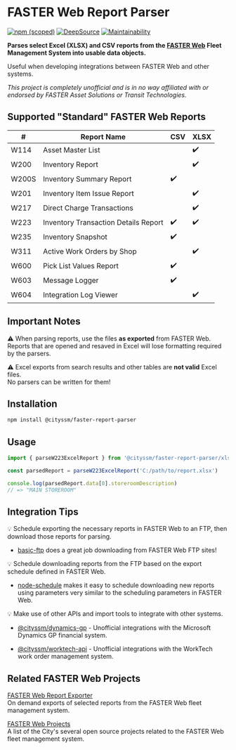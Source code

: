# FASTER Web Report Parser

[![npm (scoped)](https://img.shields.io/npm/v/%40cityssm/faster-report-parser)](https://www.npmjs.com/package/@cityssm/faster-report-parser)
[![DeepSource](https://app.deepsource.com/gh/cityssm/node-faster-report-parser.svg/?label=active+issues&show_trend=true&token=rD0jxkWVmFU_1JBnPdo6HdKI)](https://app.deepsource.com/gh/cityssm/node-faster-report-parser/)
[![Maintainability](https://api.codeclimate.com/v1/badges/6e4f094e9e2473b3463b/maintainability)](https://codeclimate.com/github/cityssm/node-faster-report-parser/maintainability)

**Parses select Excel (XLSX) and CSV reports from the
[FASTER Web](https://fasterasset.com/products/fleet-management-software/) Fleet Management System
into usable data objects.**

Useful when developing integrations between FASTER Web and other systems.

_This project is completely unofficial and is in no way affiliated with or endorsed by FASTER Asset Solutions or Transit Technologies._

## Supported "Standard" FASTER Web Reports

| #     | Report Name                          | CSV | XLSX |
| ----- | ------------------------------------ | --- | ---- |
| W114  | Asset Master List                    |     | ✔️   |
| W200  | Inventory Report                     |     | ✔️   |
| W200S | Inventory Summary Report             | ✔️  |      |
| W201  | Inventory Item Issue Report          |     | ✔️   |
| W217  | Direct Charge Transactions           |     | ✔️   |
| W223  | Inventory Transaction Details Report | ✔️  | ✔️   |
| W235  | Inventory Snapshot                   | ✔️  |      |
| W311  | Active Work Orders by Shop           |     | ✔️   |
| W600  | Pick List Values Report              | ✔️  |      |
| W603  | Message Logger                       | ✔️  |      |
| W604  | Integration Log Viewer               |     | ✔️   |

## Important Notes

⚠️ When parsing reports, use the files **as exported** from FASTER Web.<br />
Reports that are opened and resaved in Excel will lose formatting required by the parsers.

⚠️ Excel exports from search results and other tables are **not valid** Excel files.<br />
No parsers can be written for them!

## Installation

```sh
npm install @cityssm/faster-report-parser
```

## Usage

```javascript
import { parseW223ExcelReport } from '@cityssm/faster-report-parser/xlsx'

const parsedReport = parseW223ExcelReport('C:/path/to/report.xlsx')

console.log(parsedReport.data[0].storeroomDescription)
// => "MAIN STOREROOM"
```

## Integration Tips

💡 Schedule exporting the necessary reports in FASTER Web to an FTP, then download those reports for parsing.

- [basic-ftp](https://www.npmjs.com/package/basic-ftp) does a great job downloading from FASTER Web FTP sites!

💡 Schedule downloading reports from the FTP based on the export schedule defined in FASTER Web.

- [node-schedule](https://www.npmjs.com/package/node-schedule) makes it easy to schedule downloading
  new reports using parameters very similar to the scheduling parameters in FASTER Web.

💡 Make use of other APIs and import tools to integrate with other systems.

- [@cityssm/dynamics-gp](https://www.npmjs.com/package/@cityssm/dynamics-gp) - Unofficial integrations with the Microsoft Dynamics GP financial system.

- [@cityssm/worktech-api](https://www.npmjs.com/package/@cityssm/worktech-api) - Unofficial integrations with the WorkTech work order management system.

## Related FASTER Web Projects

[FASTER Web Report Exporter](https://github.com/cityssm/node-faster-report-exporter)<br />
On demand exports of selected reports from the FASTER Web fleet management system.

[FASTER Web Projects](https://github.com/cityssm/faster-web-projects)<br />
A list of the City's several open source projects related to the FASTER Web fleet management system.
